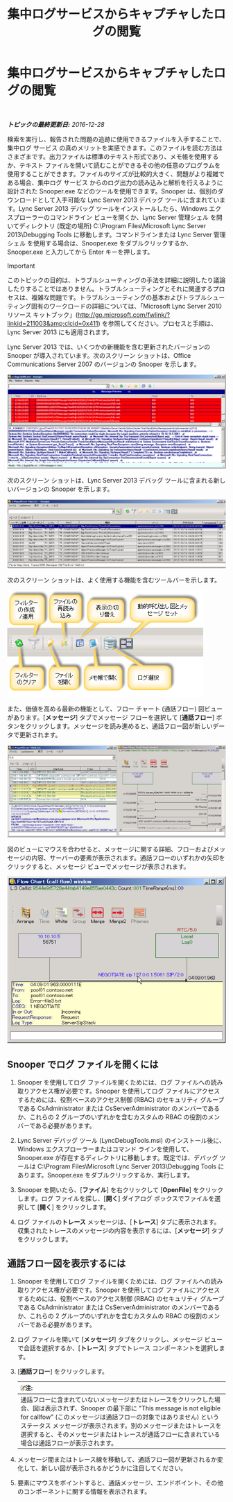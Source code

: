 ﻿---
title: 集中ログサービスからキャプチャしたログの閲覧
TOCTitle: 集中ログサービスからキャプチャしたログの閲覧
ms:assetid: c86ccf61-d86f-4ebd-b8d1-984a1b73005d
ms:mtpsurl: https://technet.microsoft.com/ja-jp/library/JJ721879(v=OCS.15)
ms:contentKeyID: 49887144
ms.date: 12/28/2016
mtps_version: v=OCS.15
ms.translationtype: HT
---

# 集中ログサービスからキャプチャしたログの閲覧

 

_**トピックの最終更新日:** 2016-12-28_

検索を実行し、報告された問題の追跡に使用できるファイルを入手することで、集中ログ サービス の真のメリットを実感できます。このファイルを読む方法はさまざまです。出力ファイルは標準のテキスト形式であり、メモ帳を使用するか、テキスト ファイルを開いて読むことができるその他の任意のプログラムを使用することができます。ファイルのサイズが比較的大きく、問題がより複雑である場合、集中ログ サービス からのログ出力の読み込みと解析を行えるように設計された Snooper.exe などのツールを使用できます。Snooper は、個別のダウンロードとして入手可能な Lync Server 2013 デバッグ ツールに含まれています。Lync Server 2013 デバッグ ツールをインストールしたら、Windows エクスプローラーのコマンドライン ビューを開くか、Lync Server 管理シェル を開いてディレクトリ (既定の場所) C:\\Program Files\\Microsoft Lync Server 2013\\Debugging Tools に移動します。コマンドラインまたは Lync Server 管理シェル を使用する場合は、Snooper.exe をダブルクリックするか、Snooper.exe と入力してから Enter キーを押します。


> [!IMPORTANT]
> このトピックの目的は、トラブルシューティングの手法を詳細に説明したり議論したりすることではありません。トラブルシューティングとそれに関連するプロセスは、複雑な問題です。トラブルシューティングの基本およびトラブルシューティング固有のワークロードの詳細については、「Microsoft Lync Server 2010 リソース キットブック」(<A class=uri href="http://go.microsoft.com/fwlink/?linkid=211003%26clcid=0x411">http://go.microsoft.com/fwlink/?linkid=211003&amp;clcid=0x411</A>) を参照してください。プロセスと手順は、Lync Server 2013 にも適用されます。



Lync Server 2013 では、いくつかの新機能を含む更新されたバージョンの Snooper が導入されています。次のスクリーン ショットは、Office Communications Server 2007 のバージョンの Snooper を示します。

![Office Communications 2007 バージョンの Snooper](images/JJ721879.129503a8-8edd-4bb0-a68f-c43f9a548b93(OCS.15).jpg "Office Communications 2007 バージョンの Snooper")

次のスクリーン ショットは、Lync Server 2013 デバッグ ツールに含まれる新しいバージョンの Snooper を示します。

![Lync Server 2013 バージョンの Snooper](images/JJ721879.131495dd-8220-4ae4-af37-0ac5c318fd45(OCS.15).jpg "Lync Server 2013 バージョンの Snooper")

次のスクリーン ショットは、よく使用する機能を含むツールバーを示します。

![Snooper 2013 のツール バー](images/JJ721879.989249c5-a33e-4251-b8b4-411019cc12b2(OCS.15).jpg "Snooper 2013 のツール バー")

また、価値を高める最新の機能として、フロー チャート (通話フロー) 図ビューがあります。\[**メッセージ**\] タブでメッセージ フローを選択して \[**通話フロー**\] ボタンをクリックします。メッセージを読み進めると、通話フロー図が新しいデータで更新されます。

![Snooper 2013 の通話フロー図](images/JJ721879.bb8be45d-a842-48fe-86f8-380207d70bab(OCS.15).jpg "Snooper 2013 の通話フロー図")

図のビューにマウスを合わせると、メッセージに関する詳細、フローおよびメッセージの内容、サーバーの要素が表示されます。通話フローのいずれかの矢印をクリックすると、メッセージ ビューでメッセージが表示されます。

![通話フロー図のメッセージの詳細](images/JJ721879.1147d720-38a9-4bda-8361-78f27ecde3d1(OCS.15).jpg "通話フロー図のメッセージの詳細")

## Snooper でログ ファイルを開くには

1.  Snooper を使用してログ ファイルを開くためには、ログ ファイルへの読み取りアクセス権が必要です。Snooper を使用してログ ファイルにアクセスするためには、役割ベースのアクセス制御 (RBAC) のセキュリティ グループである CsAdministrator または CsServerAdministrator のメンバーであるか、これらの 2 グループのいずれかを含むカスタムの RBAC の役割のメンバーである必要があります。

2.  Lync Server デバッグ ツール (LyncDebugTools.msi) のインストール後に、Windows エクスプローラーまたはコマンド ラインを使用して、Snooper.exe が存在するディレクトリに移動します。既定では、デバッグ ツールは C:\\Program Files\\Microsoft Lync Server 2013\\Debugging Tools にあります。Snooper.exe をダブルクリックするか、実行します。

3.  Snooper を開いたら、\[**ファイル**\] を右クリックして \[**OpenFile**\] をクリックします。ログ ファイルを探し、\[**開く**\] ダイアログ ボックスでファイルを選択して \[**開く**\] をクリックします。

4.  ログ ファイルの**トレース** メッセージは、\[**トレース**\] タブに表示されます。収集されたトレースのメッセージの内容を表示するには、\[**メッセージ**\] タブをクリックします。

## 通話フロー図を表示するには

1.  Snooper を使用してログ ファイルを開くためには、ログ ファイルへの読み取りアクセス権が必要です。Snooper を使用してログ ファイルにアクセスするためには、役割ベースのアクセス制御 (RBAC) のセキュリティ グループである CsAdministrator または CsServerAdministrator のメンバーであるか、これらの 2 グループのいずれかを含むカスタムの RBAC の役割のメンバーである必要があります。

2.  ログ ファイルを開いて \[**メッセージ**\] タブをクリックし、メッセージ ビューで会話を選択するか、\[**トレース**\] タブでトレース コンポーネントを選択します。

3.  \[**通話フロー**\] をクリックします。
    
    <table>
    <thead>
    <tr class="header">
    <th><img src="images/Gg412781.note(OCS.15).gif" title="note" alt="note" />注:</th>
    </tr>
    </thead>
    <tbody>
    <tr class="odd">
    <td>通話フローに含まれていないメッセージまたはトレースをクリックした場合、図は表示されず、Snooper の最下部に &quot;This message is not eligible for callfow&quot; (このメッセージは通話フローの対象ではありません) というステータス メッセージが表示されます。別のメッセージまたはトレースを選択すると、そのメッセージまたはトレースが通話フローに含まれている場合は通話フローが表示されます。</td>
    </tr>
    </tbody>
    </table>


4.  メッセージ間またはトレース線を移動して、通話フロー図が更新されるか変化して、新しい図が表示されるかどうかに注目してください。

5.  要素にマウスをポイントすると、通話メッセージ、エンドポイント、その他のコンポーネントに関する情報を表示されます。

